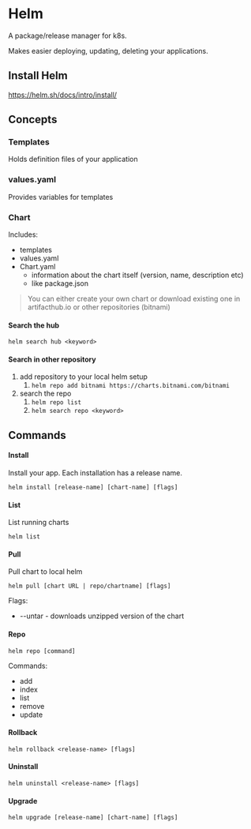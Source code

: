 # Helm

A package/release manager for k8s. 

Makes easier deploying, updating, deleting your applications.

## Install Helm

https://helm.sh/docs/intro/install/

## Concepts

### Templates

Holds definition files of your application

### values.yaml

Provides variables for templates

### Chart

Includes:

- templates
- values.yaml
- Chart.yaml
  - information about the chart itself (version, name, description etc)
  - like package.json

> You can either create your own chart or 
> download existing one in artifacthub.io or other repositories (bitnami)

#### Search the hub

```shell
helm search hub <keyword>
```

#### Search in other repository

1. add repository to your local helm setup
   1. `helm repo add bitnami https://charts.bitnami.com/bitnami`
2. search the repo
   1. `helm repo list`
   2. `helm search repo <keyword>`

## Commands

#### Install 

Install your app. Each installation has a release name.

```shell
helm install [release-name] [chart-name] [flags]
```

#### List

List running charts

```shell
helm list
```

#### Pull

Pull chart to local helm

```shell
helm pull [chart URL | repo/chartname] [flags] 
```

Flags:
- --untar - downloads unzipped version of the chart

#### Repo

```shell
helm repo [command]
```

Commands:

- add
- index
- list
- remove
- update

#### Rollback 

```shell
helm rollback <release-name> [flags]
```

#### Uninstall 

```shell
helm uninstall <release-name> [flags]
```

#### Upgrade 

```shell
helm upgrade [release-name] [chart-name] [flags]
```